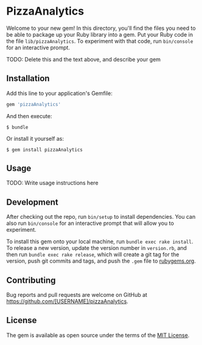# PizzaAnalytics

Welcome to your new gem! In this directory, you'll find the files you need to be able to package up your Ruby library into a gem. Put your Ruby code in the file `lib/pizzaAnalytics`. To experiment with that code, run `bin/console` for an interactive prompt.

TODO: Delete this and the text above, and describe your gem

## Installation

Add this line to your application's Gemfile:

```ruby
gem 'pizzaAnalytics'
```

And then execute:

    $ bundle

Or install it yourself as:

    $ gem install pizzaAnalytics

## Usage

TODO: Write usage instructions here

## Development

After checking out the repo, run `bin/setup` to install dependencies. You can also run `bin/console` for an interactive prompt that will allow you to experiment.

To install this gem onto your local machine, run `bundle exec rake install`. To release a new version, update the version number in `version.rb`, and then run `bundle exec rake release`, which will create a git tag for the version, push git commits and tags, and push the `.gem` file to [rubygems.org](https://rubygems.org).

## Contributing

Bug reports and pull requests are welcome on GitHub at https://github.com/[USERNAME]/pizzaAnalytics.


## License

The gem is available as open source under the terms of the [MIT License](http://opensource.org/licenses/MIT).

